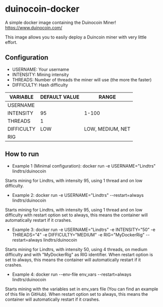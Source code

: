 # duinocoin-docker
A simple docker image containing the Duinocoin Miner! https://www.duinocoin.com/

This image allows you to easily deploy a Duincoin miner with very little effort.

## Configuration

- USERNAME: Your username
- INTENSITY: Mining intensity
- THREADS: Number of threads the miner will use (the more the faster)
- DIFFICULTY: Hash difficulty

|   VARIABLE    | DEFAULT VALUE |       RANGE      |
| ------------- | ------------- | ---------------- |
|   USERNAME    |               |                  |
|   INTENSITY   |      95       |       1-100      |
|    THREADS    |       1       |                  |
|   DIFFICULTY  |      LOW      | LOW, MEDIUM, NET |
|      RIG      |               |                  |

## How to run

- Example 1 (Minimal configuration): docker run -e USERNAME="Lindtrs" lindtrs/duinocoin

Starts mining for Lindtrs, with intensity 95, using 1 thread and on low difficulty.

- Example 2: docker run -e USERNAME="Lindtrs" --restart=always lindtrs/duinocoin

Starts mining for Lindtrs, with intensity 95, using 1 thread and on low difficulty with restart option set to always, this means the container will automatically restart if it crashes.

- Example 3: docker run -e USERNAME="Lindtrs" -e INTENSITY="50" -e THREADS="4" -e DIFFICULTY="MEDIUM" -e RIG="MyDockerRig" --restart=always lindtrs/duinocoin

Starts mining for Lindtrs, with intensity 50, using 4 threads, on medium difficulty and with "MyDockerRig" as RIG identifier. When restart option is set to always, this means the container will automatically restart if it crashes.

- Example 4: docker run --env-file env_vars --restart=always lindtrs/duinocoin

Starts mining with the variables set in env_vars file (You can find an example of this file in GitHub). When restart option set to always, this means the container will automatically restart if it crashes.




